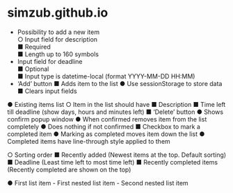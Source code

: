 # simzub.github.io
* Possibility to add a new item<br>
○ Input field for description<br>
	■ Required<br>
	■ Length up to 160 symbols<br>
* Input field for deadline<br>
	■ Optional<br>
	■ Input type is datetime-local (format YYYY-MM-DD HH:MM)<br>
* ‘Add’ button
■ Adds item to the list
● Use sessionStorage to store data
■ Clears input fields

● Existing items list
○ Item in the list should have
■ Description
■ Time left till deadline (show days, hours and minutes left)
■ ‘Delete’ button
● Shows confirm popup window
● When confirmed removes item from the list completely
● Does nothing if not confirmed
■ Checkbox to mark a completed item
● Marking as completed moves item down the list
● Completed items have line-through style applied to them

○ Sorting order
■ Recently added (Newest items at the top. Default sorting)
	■ Deadline (Least time left to most time left)
■ Recently completed items (Recently completed are shown on the top)

●   First list item
     - First nested list item
       - Second nested list item
